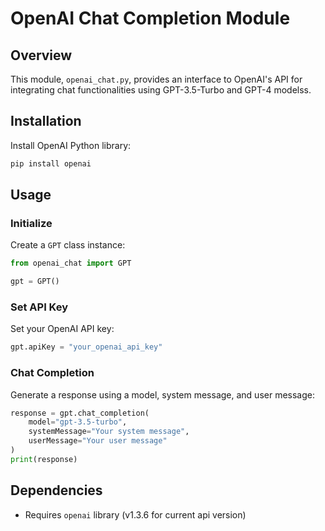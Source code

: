 # OpenAI Chat Completion Module

## Overview

This module, `openai_chat.py`, provides an interface to OpenAI's API for integrating chat functionalities using GPT-3.5-Turbo and GPT-4 modelss.

## Installation

Install OpenAI Python library:

```bash
pip install openai
```

## Usage

### Initialize

Create a `GPT` class instance:

```python
from openai_chat import GPT

gpt = GPT()
```

### Set API Key

Set your OpenAI API key:

```python
gpt.apiKey = "your_openai_api_key"
```

### Chat Completion

Generate a response using a model, system message, and user message:

```python
response = gpt.chat_completion(
    model="gpt-3.5-turbo",
    systemMessage="Your system message",
    userMessage="Your user message"
)
print(response)
```

## Dependencies

- Requires `openai` library (v1.3.6 for current api version)
